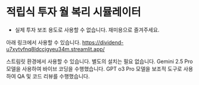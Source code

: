 #  적립식 투자 월 복리 시뮬레이터
- 실제 투자 보조 용도로 사용할 수 없습니다. 재미용으로 즐겨주세요.
  
아래 링크에서 사용할 수 있습니다.
https://dividend-u7xytvfnq8ldccjgyeu34m.streamlit.app/

스트림릿 환경에서 사용할 수 있습니다. 별도의 설치는 필요 없습니다.
Gemini 2.5 Pro 모델을 사용하여 바이브 코딩을 수행했습니다.
GPT o3 Pro 모델을 보조적 도구로 사용하여 QA 및 코드 리뷰를 수행했습니다.

